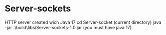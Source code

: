 # Server-sockets
 HTTP server created wich Java 17
 cd Server-socket (current directory)
 java -jar .\build\libs\Server-sockets-1.0.jar (you must have java 17)